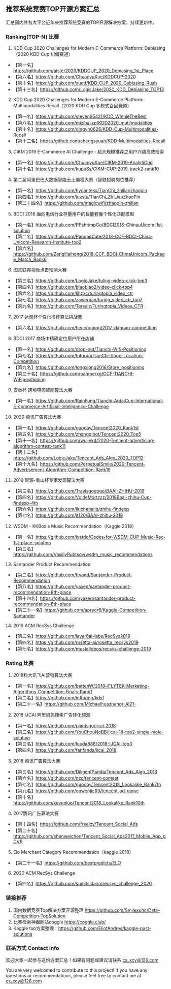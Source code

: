 ## 推荐系统竞赛TOP开源方案汇总

汇总国内外各大平台近年来推荐系统竞赛的TOP开源解决方案，持续更新中。

### Ranking(TOP-N) 比赛

1. KDD Cup 2020 Challenges for Modern E-Commerce Platform: Debiasing（2020 KDD Cup 纠偏赛道）

- 【第一名】https://github.com/aister2020/KDDCUP_2020_Debiasing_1st_Place
- 【第六名】https://github.com/ChuanyuXue/KDDCUP-2020
- 【第十名】https://github.com/xuetf/KDD_CUP_2020_Debiasing_Rush
- 【第十三名】https://github.com/LogicJake/2020_KDD_Debiasing_TOP13

2. KDD Cup 2020 Challenges for Modern E-Commerce Platform: Multimodalities Recall（2020 KDD Cup 多模式召回赛道）

- 【第一名】https://github.com/steven95421/KDD_WinnieTheBest
- 【第八名】https://github.com/miziha-zp/KDD2020_mutilmodalities
- 【第十名】https://github.com/dingyh0626/KDD-Cup-Multimodalities-Recall
- 【第十二名】https://github.com/chengsyuan/KDD-Multimodalities-Recall

3. CIKM 2019 E-Commerce AI Challenge - 超大规模推荐之用户兴趣高效检索
- 【第一名】https://github.com/ChuanyuXue/CIKM-2019-AnalytiCup
- 【第十名】https://github.com/kupuSs/CIKM-CUP-2019-track2-rank10

4. 第二届阿里巴巴大数据智能云上编程大赛（智联招聘岗位推荐）
- 【第一名】https://github.com/hydantess/TianChi_zhilianzhaopin
- 【第四名】https://github.com/juzstu/TianChi_ZhiLianZhaoPin
- 【第二十四名】https://github.com/magicwifi/zhaopin-zhilian

5. BDCI 2018 面向电信行业存量用户的智能套餐个性化匹配模型
- 【第一名】https://github.com/PPshrimpGo/BDCI2018-ChinauUicom-1st-solution
- 【第二名】https://github.com/PandasCute/2018-CCF-BDCI-China-Unicom-Research-Institute-top2
- 【第六名】https://github.com/ZengHaihong/2018_CCF_BDCI_ChinaUnicom_Package_Match_Rank6

6. 图灵联邦视频点击预测大赛
- 【第三名】https://github.com/LogicJake/tuling-video-click-top3
- 【第四名】https://github.com/biaobiao2/video-click-top4
- 【第六名】https://github.com/ljhzxc/turingtopia_video_ctr
- 【第七名】https://github.com/zavierhan/turing_video_ctr_top7
- 【第九名】https://github.com/Tersaiz/Turingtopia_Videos_CTR

7. 2017 达观杯个性化推荐算法挑战赛
- 【第六名】https://github.com/hecongqing/2017-daguan-competition

8. BDCI 2017 商场中精确定位用户所在店铺
- 【第一名】https://github.com/drop-out/Tianchi-Wifi-Positioning
- 【第七名】https://github.com/totoruo/TianChi-Shop-Location-Competition
- 【第九名】https://github.com/longxiong2016/Store_positioning
- 【第三十名】https://github.com/pamperxg/CCF-TIANCHI-WiFipositioning

9. 安泰杯 跨境电商智能算法大赛
- 【第一名】https://github.com/RainFung/Tianchi-AntaiCup-International-E-commerce-Artificial-Intelligence-Challenge

10. 2020 腾讯广告算法大赛
- 【第一名】https://github.com/guoday/Tencent2020_Rank1st
- 【第五名】https://github.com/zhangqibot/Tencent2020_Top5
- 【第十一名】https://github.com/wujiekd/2020-Tencent-advertising-algorithm-contest-rank11
- 【第十二名】https://github.com/LogicJake/Tencent_Ads_Algo_2020_TOP12
- 【第十九名】https://github.com/PerpetualSmile/2020-Tencent-Advertisement-Algorithm-Competition-Rank19

11. 2019 智源-看山杯专家发现算法大赛
- 【第三名】https://github.com/Travisgogogo/BAAI-ZHIHU-2019
- 【第四名】https://github.com/VoldeMortzzz/2019Baai-zhihu-Cup-findexp-4th
- 【第六名】https://github.com/liuchenailq/zhihu-findexp
- 【第七名】https://github.com/jt120/BAAI-zhihu-2019

12. WSDM - KKBox's Music Recommendation（Kaggle 2018）
- 【第一名】https://github.com/lystdo/Codes-for-WSDM-CUP-Music-Rec-1st-place-solution
- 【第三名】https://github.com/VasiliyRubtsov/wsdm_music_recommendations

13. Santander Product Recommendation
- 【第二名】https://github.com/ttvand/Santander-Product-Recommendation
- 【第八名】https://github.com/yaxen/santander-product-recommendation-8th-place
- 【第十四名】https://github.com/yaxen/santander-product-recommendation-8th-place
- 【第二十一名】https://github.com/apryor6/Kaggle-Competition-Santander

14. 2019 ACM RecSys Challenge
- 【第二名】https://github.com/layer6ai-labs/RecSys2019
- 【第四名】https://github.com/rosetta-ai/rosetta_recsys2019
- 【第七名】https://github.com/mustelideos/recsys-challenge-2019


### Rating 比赛

1. 2018科大讯飞AI营销算法大赛
- 【第一名】https://github.com/bettenW/2018-iFLYTEK-Marketing-Algorithms-Competition-Finals-Rank1
- 【第二名】https://github.com/infturing/kdxf
- 【第二十一名】https://github.com/Michaelhuazhang/-AI21-

2. 2018 IJCAI 阿里妈妈搜索广告转化预测
- 【第一名】https://github.com/plantsgo/ijcai-2018
- 【第二名】https://github.com/YouChouNoBB/ijcai-18-top2-single-mole-solution
- 【第三名】https://github.com/luoda888/2018-IJCAI-top3
- 【第四名】https://github.com/fanfanda/ijcai_2018

3. 2018 腾讯广告算法大赛
- 【第三名】https://github.com/DiligentPanda/Tencent_Ads_Algo_2018
- 【第六名】https://github.com/nzc/tencent-contest
- 【第七名】https://github.com/guoday/Tencent2018_Lookalike_Rank7th
- 【第九名】https://github.com/ouwenjie03/tencent-ad-game
- 【第十名】https://github.com/keyunluo/Tencent2018_Lookalike_Rank10th

4. 2017腾讯广告算法大赛
- 【第十四名】https://github.com/freelzy/Tencent_Social_Ads
- 【第二十名】https://github.com/shenweichen/Tencent_Social_Ads2017_Mobile_App_pCVR

5. Elo Merchant Category Recommendation（kaggle 2018）
- 【第二十一名】https://github.com/bestpredicts/ELO

6. 2020 ACM RecSys Challenge
- 【第四名】https://github.com/sumitsidana/recsys_challenge_2020


### 链接推荐

1. 国内数据竞赛Top解决方案开源整理 https://github.com/Smilexuhc/Data-Competition-TopSolution
2. 比赛检索神器网站coggle https://coggle.club/
3. Kaggle top方案整理：https://github.com/EliotAndres/kaggle-past-solutions

### 联系方式 Contact Info

欢迎大家一起参与这份方案汇总！如果有问题或建议请联系 cs_xcy@126.com

You are very welcomed to contribute to this project! If you have any questions or recommendations, please feel free to contact me at cs_xcy@126.com
